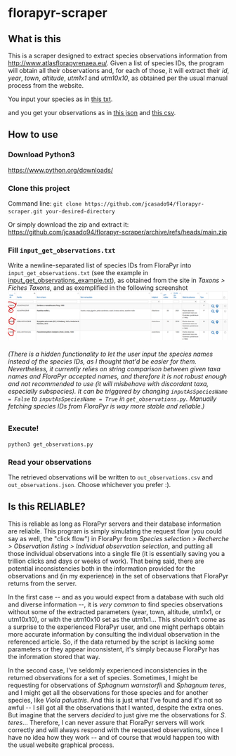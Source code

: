 # florapyr-scraper

## What is this

This is a scraper designed to extract species observations information from http://www.atlasflorapyrenaea.eu/. Given a list of species IDs, the program will obtain all their observations and, for each of those, it will extract their _id_, _year_, _town_, _altitude_, _utm1x1_ and _utm10x10_, as obtained per the usual manual process from the website.

You input your species as in [this txt](examples/input_get_observations_example.txt).

and you get your observations as in [this json](examples/out_observations_example.json) and [this csv](examples/out_observations_example.csv).


## How to use

### Download Python3
https://www.python.org/downloads/

### Clone this project
Command line: `git clone https://github.com/jcasado94/florapyr-scraper.git your-desired-directory`

Or simply download the zip and extract it: https://github.com/jcasado94/florapyr-scraper/archive/refs/heads/main.zip

### Fill `input_get_observations.txt`
Write a newline-separated list of species IDs from FloraPyr into `input_get_observations.txt` (see the example in [input_get_observations_example.txt](examples/input_get_observations_example.txt)), as obtained from the site in *Taxons > Fiches Taxons*, and as exemplified in the following screenshot
![How to obtain species IDs](./images/speciesIDs.png)

######  (There is a _hidden functionality_ to let the user input the species names instead of the species IDs, as I thought that'd be easier for them. Nevertheless, it currently relies on string comparison between given taxa names and FloraPyr accepted names, and therefore it is not robust enough and not recommended to use (it will misbehave with discordant taxa, especially subspecies). It can be triggered by changing `inputAsSpeciesName = False` to `inputAsSpeciesName = True` in `get_observations.py`. Manually fetching species IDs from FloraPyr is way more stable and reliable.)

### Execute!
`python3 get_observations.py`

### Read your observations
The retrieved observations will be written to `out_observations.csv` and `out_observations.json`. Choose whichever you prefer :).

## Is this RELIABLE?

This is reliable as long as FloraPyr servers and their database information are reliable. This program is simply simulating the request flow (you could say as well, the "click flow") in FloraPyr from _Species selection > Recherche > Observation listing > Individual observation selection_, and putting all those individual observations into a single file (it is essentially saving you a trillion clicks and days or weeks of work). That being said, there are potential inconsistencies both in the information provided for the observations and (in my experience) in the set of observations that FloraPyr returns from the server.

In the first case -- and as you would expect from a database with such old and diverse information --, it is *very common* to find species observations without some of the extracted parameters (year, town, altitude, utm1x1, or utm10x10), or with the utm10x10 set as the utm1x1... This shouldn't come as a surprise to the experienced FloraPyr user, and one might perhaps obtain more accurate information by consulting the individual observation in the referenced article. So, if the data returned by the script is lacking some parameters or they appear inconsistent, it's simply because FloraPyr has the information stored that way. 

In the second case, I've seldomly experienced inconsistencies in the returned observations for a set of species. Sometimes, I might be requesting for observations of _Sphagnum warnstorfii_ and _Sphagnum teres_, and I might get all the observations for those species and for another species, like _Viola palustris_. And this is just what I've found and it's not so awful -- I sill got all the observations that I wanted, despite the extra ones. But imagine that the servers _decided_ to just give me the observations for _S. teres_... Therefore, I can never assure that FloraPyr servers will work correctly and will always respond with the requested observations, since I have no idea how they work -- and of course that would happen too with the usual website graphical process.